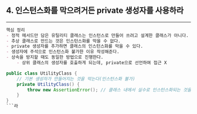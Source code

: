 ## 4. 인스턴스화를 막으려거든 private 생성자를 사용하라

---

```markdown
핵심 정리
- 정적 메서드만 담은 유틸리티 클래스는 인스턴스로 만들어 쓰려고 설계한 클래스가 아니다.
- 추상 클래스로 만드는 것은 인스턴스화를 막을 수 없다.
- private 생성자를 추가하면 클래스의 인스턴스화를 막을 수 있다.
- 생성자에 주석으로 인스턴스화 불가한 이유 작성해준다.
- 상속을 방지할 때도 동일한 방법으로 진행한다.
    - 상위 클래스의 생성자를 호출하게 되는데, private으로 선언하여 접근 X
```

```java
public class UtilityClass {
	// 기본 생성자가 만들어지는 것을 막는다(인스턴스화 불가)
	private UtilityClass() {
		throw new AssertionError(); // 클래스 내에서 실수로 인스턴스화되는 것을 막는다.
	}
}
```라